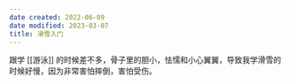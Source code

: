 ```yaml
---
date created: 2022-06-09
date modified: 2023-03-07
title: 滑雪入门
---
```


跟学 [[游泳]] 的时候差不多，骨子里的胆小，怯懦和小心翼翼，导致我学滑雪的时候好慢，因为非常害怕摔倒，害怕受伤。
